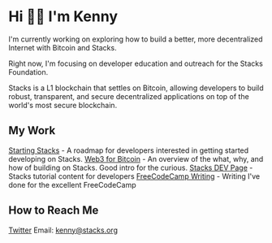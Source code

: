 # Hi 👋🏻 I'm Kenny

I'm currently working on exploring how to build a better, more decentralized Internet with Bitcoin and Stacks.

Right now, I'm focusing on developer education and outreach for the Stacks Foundation.

Stacks is a L1 blockchain that settles on Bitcoin, allowing developers to build robust, transparent, and secure decentralized applications on top of the world's most secure blockchain.

## My Work
[Starting Stacks](https://start.stacks.org) - A roadmap for developers interested in getting started developing on Stacks.
[Web3 for Bitcoin](https://www.crowdcast.io/e/web3-for-bitcoin/) - An overview of the what, why, and how of building on Stacks. Good intro for the curious.
[Stacks DEV Page](https://dev.to/stacks) - Stacks tutorial content for developers
[FreeCodeCamp Writing](https://www.freecodecamp.org/news/author/ken-rogers/) - Writing I've done for the excellent FreeCodeCamp

## How to Reach Me
[Twitter](https://twitter.com/KenTheRogers)
Email: kenny@stacks.org
